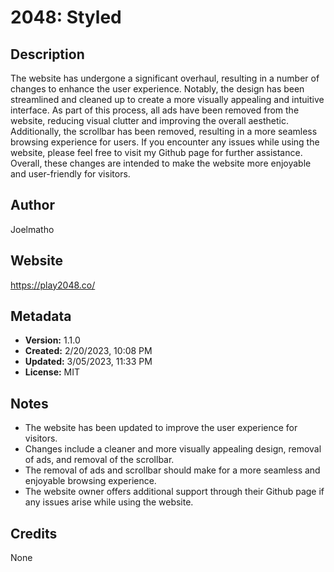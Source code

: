 # 2048: Styled 

## Description
The website has undergone a significant overhaul, resulting in a number of changes to enhance the user experience. Notably, the design has been streamlined and cleaned up to create a more visually appealing and intuitive interface. As part of this process, all ads have been removed from the website, reducing visual clutter and improving the overall aesthetic. Additionally, the scrollbar has been removed, resulting in a more seamless browsing experience for users. If you encounter any issues while using the website, please feel free to visit my Github page for further assistance. Overall, these changes are intended to make the website more enjoyable and user-friendly for visitors.

## Author
Joelmatho

## Website
https://play2048.co/

## Metadata
- **Version:** 1.1.0
- **Created:** 2/20/2023, 10:08 PM
- **Updated:** 3/05/2023, 11:33 PM
- **License:** MIT



## Notes
- The website has been updated to improve the user experience for visitors.
- Changes include a cleaner and more visually appealing design, removal of ads, and removal of the scrollbar.
- The removal of ads and scrollbar should make for a more seamless and enjoyable browsing experience.
- The website owner offers additional support through their Github page if any issues arise while using the website.

## Credits
None